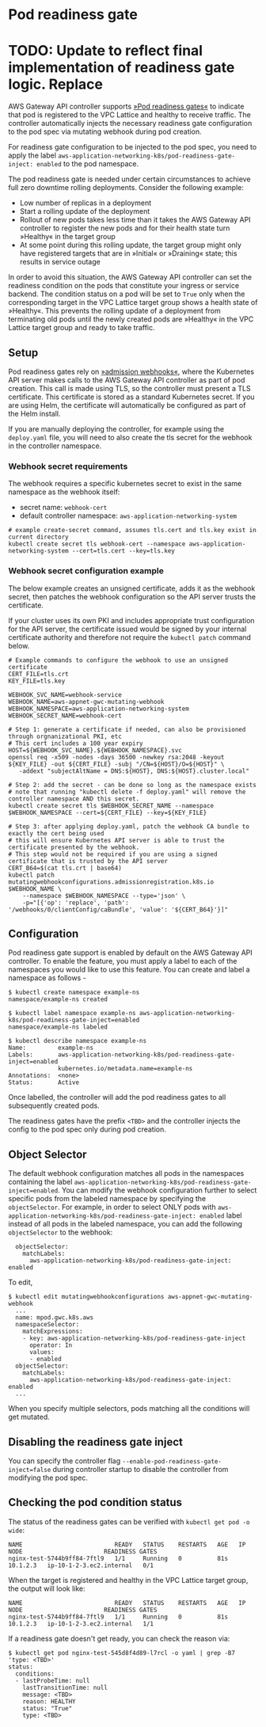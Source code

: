 # Pod readiness gate

# TODO: Update to reflect final implementation of readiness gate logic. Replace <TBD>

AWS Gateway API controller supports [»Pod readiness gates«](https://kubernetes.io/docs/concepts/workloads/pods/pod-lifecycle/#pod-readiness-gate) to indicate that pod is registered to the VPC Lattice and healthy to receive traffic.
The controller automatically injects the necessary readiness gate configuration to the pod spec via mutating webhook during pod creation.

For readiness gate configuration to be injected to the pod spec, you need to apply the label `aws-application-networking-k8s/pod-readiness-gate-inject: enabled` to the pod namespace. 

The pod readiness gate is needed under certain circumstances to achieve full zero downtime rolling deployments. Consider the following example:

* Low number of replicas in a deployment
* Start a rolling update of the deployment
* Rollout of new pods takes less time than it takes the AWS Gateway API controller to register the new pods and for their health state turn »Healthy« in the target group
* At some point during this rolling update, the target group might only have registered targets that are in »Initial« or »Draining« state; this results in service outage

In order to avoid this situation, the AWS Gateway API controller can set the readiness condition on the pods that constitute your ingress or service backend. The condition status on a pod will be set to `True` only when the corresponding target in the VPC Lattice target group shows a health state of »Healthy«.
This prevents the rolling update of a deployment from terminating old pods until the newly created pods are »Healthy« in the VPC Lattice target group and ready to take traffic.

## Setup
Pod readiness gates rely on [»admission webhooks«](https://kubernetes.io/docs/reference/access-authn-authz/extensible-admission-controllers/), where the Kubernetes API server makes calls to the AWS Gateway API controller as part of pod creation. This call is made using TLS, so the controller must present a TLS certificate. This certificate is stored as a standard Kubernetes secret. If you are using Helm, the certificate will automatically be configured as part of the Helm install.

If you are manually deploying the controller, for example using the ```deploy.yaml``` file, you will need to also create the tls secret for the webhook in the controller namespace.

### Webhook secret requirements
The webhook requires a specific kubernetes secret to exist in the same namespace as the webhook itself:
* secret name: ```webhook-cert```
* default controller namespace: ```aws-application-networking-system```
```console
# example create-secret command, assumes tls.cert and tls.key exist in current directory
kubectl create secret tls webhook-cert --namespace aws-application-networking-system --cert=tls.cert --key=tls.key
```

### Webhook secret configuration example
The below example creates an unsigned certificate, adds it as the webhook secret, then patches the webhook configuration so the API server trusts the certificate.

If your cluster uses its own PKI and includes appropriate trust configuration for the API server, the certificate issued would be signed by your internal certificate authority and therefore not require the ```kubectl patch``` command below.
```console
# Example commands to configure the webhook to use an unsigned certificate
CERT_FILE=tls.crt
KEY_FILE=tls.key

WEBHOOK_SVC_NAME=webhook-service
WEBHOOK_NAME=aws-appnet-gwc-mutating-webhook
WEBHOOK_NAMESPACE=aws-application-networking-system
WEBHOOK_SECRET_NAME=webhook-cert

# Step 1: generate a certificate if needed, can also be provisioned through orgnanizational PKI, etc
# This cert includes a 100 year expiry
HOST=${WEBHOOK_SVC_NAME}.${WEBHOOK_NAMESPACE}.svc
openssl req -x509 -nodes -days 36500 -newkey rsa:2048 -keyout ${KEY_FILE} -out ${CERT_FILE} -subj "/CN=${HOST}/O=${HOST}" \
   -addext "subjectAltName = DNS:${HOST}, DNS:${HOST}.cluster.local"
   
# Step 2: add the secret - can be done so long as the namespace exists
# note that running "kubectl delete -f deploy.yaml" will remove the controller namespace AND this secret.
kubectl create secret tls $WEBHOOK_SECRET_NAME --namespace $WEBHOOK_NAMESPACE --cert=${CERT_FILE} --key=${KEY_FILE}

# Step 3: after applying deploy.yaml, patch the webhook CA bundle to exactly the cert being used
# this will ensure Kubernetes API server is able to trust the certificate presented by the webhook.
# This step would not be required if you are using a signed certificate that is trusted by the API server
CERT_B64=$(cat tls.crt | base64)
kubectl patch mutatingwebhookconfigurations.admissionregistration.k8s.io $WEBHOOK_NAME \
    --namespace $WEBHOOK_NAMESPACE --type='json' \
    -p="[{'op': 'replace', 'path': '/webhooks/0/clientConfig/caBundle', 'value': '${CERT_B64}'}]"
```

## Configuration
Pod readiness gate support is enabled by default on the AWS Gateway API controller. To enable the feature, you must apply a label to each of the namespaces you would like to use this feature. You can create and label a namespace as follows -

```
$ kubectl create namespace example-ns
namespace/example-ns created

$ kubectl label namespace example-ns aws-application-networking-k8s/pod-readiness-gate-inject=enabled
namespace/example-ns labeled

$ kubectl describe namespace example-ns
Name:         example-ns
Labels:       aws-application-networking-k8s/pod-readiness-gate-inject=enabled
              kubernetes.io/metadata.name=example-ns
Annotations:  <none>
Status:       Active
```

Once labelled, the controller will add the pod readiness gates to all subsequently created pods.

The readiness gates have the prefix `<TBD>` and the controller injects the config to the pod spec only during pod creation.

## Object Selector
The default webhook configuration matches all pods in the namespaces containing the label `aws-application-networking-k8s/pod-readiness-gate-inject=enabled`. You can modify the webhook configuration further to select specific pods from the labeled namespace by specifying the `objectSelector`. For example, in order to select ONLY pods with `aws-application-networking-k8s/pod-readiness-gate-inject: enabled` label instead of all pods in the labeled namespace, you can add the following `objectSelector` to the webhook:
```
  objectSelector:
    matchLabels:
      aws-application-networking-k8s/pod-readiness-gate-inject: enabled
```
To edit,
```
$ kubectl edit mutatingwebhookconfigurations aws-appnet-gwc-mutating-webhook
  ...
  name: mpod.gwc.k8s.aws
  namespaceSelector:
    matchExpressions:
    - key: aws-application-networking-k8s/pod-readiness-gate-inject
      operator: In
      values:
      - enabled
  objectSelector:
    matchLabels:
      aws-application-networking-k8s/pod-readiness-gate-inject: enabled
  ...
```
When you specify multiple selectors, pods matching all the conditions will get mutated.

## Disabling the readiness gate inject
You can specify the controller flag `--enable-pod-readiness-gate-inject=false` during controller startup to disable the controller from modifying the pod spec.

## Checking the pod condition status

The status of the readiness gates can be verified with `kubectl get pod -o wide`:
```
NAME                          READY   STATUS    RESTARTS   AGE   IP         NODE                       READINESS GATES
nginx-test-5744b9ff84-7ftl9   1/1     Running   0          81s   10.1.2.3   ip-10-1-2-3.ec2.internal   0/1
```

When the target is registered and healthy in the VPC Lattice target group, the output will look like:
```
NAME                          READY   STATUS    RESTARTS   AGE   IP         NODE                       READINESS GATES
nginx-test-5744b9ff84-7ftl9   1/1     Running   0          81s   10.1.2.3   ip-10-1-2-3.ec2.internal   1/1
```

If a readiness gate doesn't get ready, you can check the reason via:

```console
$ kubectl get pod nginx-test-545d8f4d89-l7rcl -o yaml | grep -B7 'type: <TBD>'
status:
  conditions:
  - lastProbeTime: null
    lastTransitionTime: null
    message: <TBD>
    reason: HEALTHY
    status: "True"
    type: <TBD>
```
